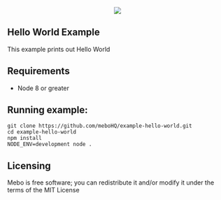<p align="center">
  <img src="https://mebohq.github.io/docs/data/logo.png"/>
</p>

## Hello World Example
This example prints out Hello World

## Requirements
- Node 8 or greater

## Running example:
```
git clone https://github.com/meboHQ/example-hello-world.git
cd example-hello-world
npm install
NODE_ENV=development node .
```

## Licensing
Mebo is free software; you can redistribute it and/or modify it under the terms of the MIT License
